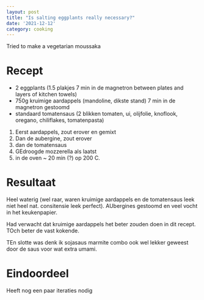 ```yaml
---
layout: post
title: "Is salting eggplants really necessary?"
date: '2021-12-12'
category: cooking
---
```



Tried to make a vegetarian moussaka

# Recept

- 2 eggplants (1.5 plakjes 7 min in de magnetron between plates and layers of kitchen towels)
- 750g kruimige aardappels (mandoline, dikste stand) 7 min in de magnetron gestoomd
- standaard tomatensaus (2 blikken tomaten, ui, olijfolie, knoflook, oregano, chiliflakes, tomatenpasta)

1. Eerst aardappels, zout erover en gemixt
1. Dan de aubergine, zout erover
1. dan de tomatensaus
2. GEdroogde mozzerella als laatst
2. in de oven ~ 20 min (?) op 200 C.

# Resultaat
Heel waterig (wel raar, waren kruimige aardappels en de tomatensaus leek niet heel nat. consitensie leek perfect). AUbergines gestoomd en veel vocht in het keukenpapier.

Had verwacht dat kruimige aardappels het beter zouden doen in dit recept. TOch beter de vast kokende.

TEn slotte was denk ik sojasaus marmite combo ook wel lekker geweest door de saus voor wat extra umami.

# Eindoordeel

Heeft nog een paar iteraties nodig